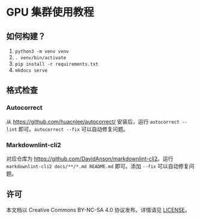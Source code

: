 # GPU 集群使用教程

## 如何构建？

1. `python3 -m venv venv`
2. `. venv/bin/activate`
3. `pip install -r requirements.txt`
4. `mkdocs serve`

## 格式检查

### Autocorrect

从 <https://github.com/huacnlee/autocorrect/> 安装后，运行 `autocorrect --lint` 即可。`autocorrect --fix` 可以自动修复问题。

### Markdownlint-cli2

对应仓库为 <https://github.com/DavidAnson/markdownlint-cli2>。运行 `markdownlint-cli2 docs/**/*.md README.md` 即可。添加 `--fix` 可以自动修复问题。

## 许可

本文档以 Creative Commons BY-NC-SA 4.0 协议发布。详情请见 [LICENSE](LICENSE)。
